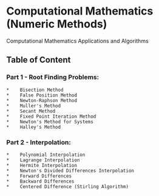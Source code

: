 # Computational Mathematics (Numeric Methods)
Computational Mathematics Applications and Algorithms

## Table of Content
### Part 1 - Root Finding Problems:
    *    Bisection Method
    *    False Position Method
    *    Newton-Raphson Method
    *    Muller's Method
    *    Secant Method
    *    Fixed Point Iteration Method
    *    Newton's Method for Systems
    *    Halley's Method
### Part 2 - Interpolation:
    *    Polynomial Interpolation
    *    Lagrange Interpolation
    *    Hermite Interpolation
    *    Newton's Divided Differences Interpolation
    *    Forward Differences
    *    Backward Differences
    *    Centered Difference (Stirling Algorithm)
